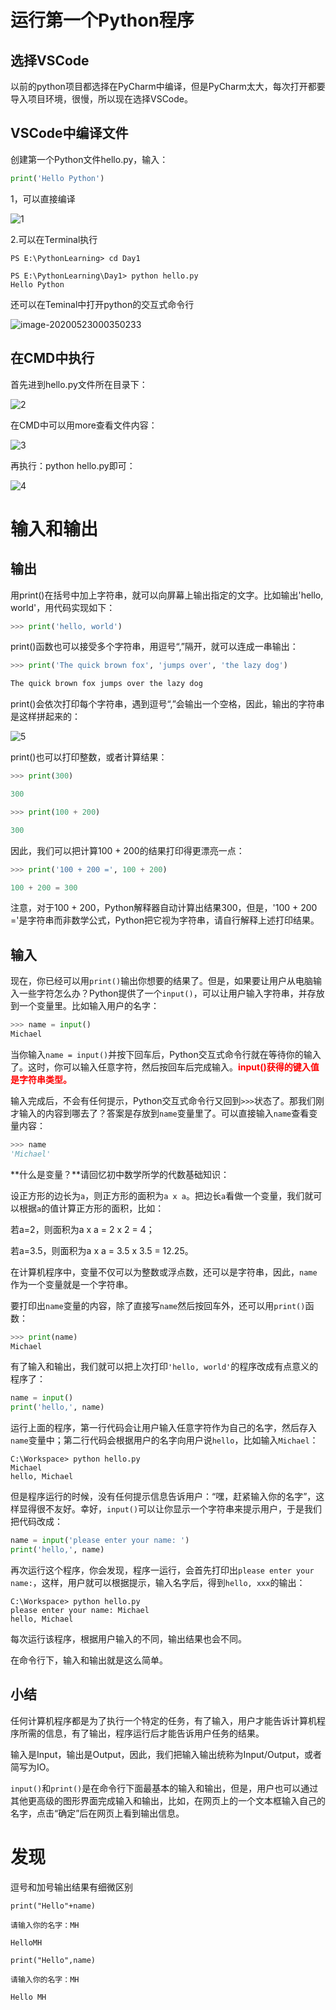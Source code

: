 # 运行第一个Python程序

## 选择VSCode

以前的python项目都选择在PyCharm中编译，但是PyCharm太大，每次打开都要导入项目环境，很慢，所以现在选择VSCode。

 

## VSCode中编译文件

创建第一个Python文件hello.py，输入：

```python
print('Hello Python')
```

1，可以直接编译

![1](E:\PythonLearning\Day1\1.png)

2.可以在Terminal执行

```
PS E:\PythonLearning> cd Day1

PS E:\PythonLearning\Day1> python hello.py
Hello Python
```

 还可以在Teminal中打开python的交互式命令行

![image-20200523000350233](C:\Users\77960\AppData\Roaming\Typora\typora-user-images\image-20200523000350233.png)



## 在CMD中执行

首先进到hello.py文件所在目录下：

![2](E:\PythonLearning\Day1\2.png)

在CMD中可以用more查看文件内容：

![3](E:\PythonLearning\Day1\3.png)

再执行：python hello.py即可：

![4](E:\PythonLearning\Day1\4.png)



# 输入和输出

## 输出

用print()在括号中加上字符串，就可以向屏幕上输出指定的文字。比如输出'hello, world'，用代码实现如下：

```python
>>> print('hello, world')
```

print()函数也可以接受多个字符串，用逗号“,”隔开，就可以连成一串输出：

```python
>>> print('The quick brown fox', 'jumps over', 'the lazy dog')

The quick brown fox jumps over the lazy dog
```

print()会依次打印每个字符串，遇到逗号“,”会输出一个空格，因此，输出的字符串是这样拼起来的：

![5](E:\PythonLearning\Day1\5.png)

print()也可以打印整数，或者计算结果：

```python
>>> print(300)

300

>>> print(100 + 200)

300
```

因此，我们可以把计算100 + 200的结果打印得更漂亮一点：

```python
>>> print('100 + 200 =', 100 + 200)

100 + 200 = 300
```

注意，对于100 + 200，Python解释器自动计算出结果300，但是，'100 + 200 ='是字符串而非数学公式，Python把它视为字符串，请自行解释上述打印结果。

## 输入

现在，你已经可以用`print()`输出你想要的结果了。但是，如果要让用户从电脑输入一些字符怎么办？Python提供了一个`input()`，可以让用户输入字符串，并存放到一个变量里。比如输入用户的名字：

```python
>>> name = input()
Michael
```

当你输入`name = input()`并按下回车后，Python交互式命令行就在等待你的输入了。这时，你可以输入任意字符，然后按回车后完成输入。<font color=#FF0000>**input()获得的键入值是字符串类型。**</font>

输入完成后，不会有任何提示，Python交互式命令行又回到`>>>`状态了。那我们刚才输入的内容到哪去了？答案是存放到`name`变量里了。可以直接输入`name`查看变量内容：

```python
>>> name
'Michael'
```

**什么是变量？**请回忆初中数学所学的代数基础知识：

设正方形的边长为`a`，则正方形的面积为`a x a`。把边长`a`看做一个变量，我们就可以根据`a`的值计算正方形的面积，比如：

若a=2，则面积为a x a = 2 x 2 = 4；

若a=3.5，则面积为a x a = 3.5 x 3.5 = 12.25。

在计算机程序中，变量不仅可以为整数或浮点数，还可以是字符串，因此，`name`作为一个变量就是一个字符串。

要打印出`name`变量的内容，除了直接写`name`然后按回车外，还可以用`print()`函数：

```python
>>> print(name)
Michael
```

有了输入和输出，我们就可以把上次打印`'hello, world'`的程序改成有点意义的程序了：

```python
name = input()
print('hello,', name)
```

运行上面的程序，第一行代码会让用户输入任意字符作为自己的名字，然后存入`name`变量中；第二行代码会根据用户的名字向用户说`hello`，比如输入`Michael`：

```
C:\Workspace> python hello.py
Michael
hello, Michael
```

但是程序运行的时候，没有任何提示信息告诉用户：“嘿，赶紧输入你的名字”，这样显得很不友好。幸好，`input()`可以让你显示一个字符串来提示用户，于是我们把代码改成：

```python
name = input('please enter your name: ')
print('hello,', name)
```

再次运行这个程序，你会发现，程序一运行，会首先打印出`please enter your name:`，这样，用户就可以根据提示，输入名字后，得到`hello, xxx`的输出：

```
C:\Workspace> python hello.py
please enter your name: Michael
hello, Michael
```

每次运行该程序，根据用户输入的不同，输出结果也会不同。

在命令行下，输入和输出就是这么简单。

## 小结

任何计算机程序都是为了执行一个特定的任务，有了输入，用户才能告诉计算机程序所需的信息，有了输出，程序运行后才能告诉用户任务的结果。

输入是Input，输出是Output，因此，我们把输入输出统称为Input/Output，或者简写为IO。

`input()`和`print()`是在命令行下面最基本的输入和输出，但是，用户也可以通过其他更高级的图形界面完成输入和输出，比如，在网页上的一个文本框输入自己的名字，点击“确定”后在网页上看到输出信息。

 

# 发现

逗号和加号输出结果有细微区别

```
print("Hello"+name)

请输入你的名字：MH

HelloMH
```

 

```
print("Hello",name)

请输入你的名字：MH

Hello MH
```

